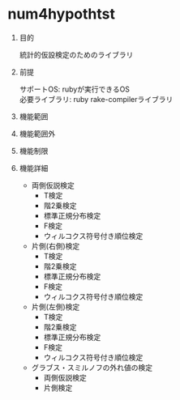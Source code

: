 num4hypothtst
=============
1. 目的

   統計的仮設検定のためのライブラリ 

1. 前提

   サポートOS: rubyが実行できるOS  
   必要ライブラリ:  ruby rake-compilerライブラリ  

1. 機能範囲

1. 機能範囲外

1. 機能制限

1. 機能詳細
    * 両側仮説検定
      - T検定
      - 階2乗検定
      - 標準正規分布検定
      - F検定
      - ウィルコクス符号付き順位検定
    * 片側(右側)検定
      - T検定
      - 階2乗検定
      - 標準正規分布検定
      - F検定
      - ウィルコクス符号付き順位検定
    * 片側(左側)検定
      - T検定
      - 階2乗検定
      - 標準正規分布検定
      - F検定
      - ウィルコクス符号付き順位検定
    * グラブス・スミルノフの外れ値の検定
      - 両側仮説検定
      - 片側検定
